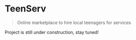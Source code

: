 # TeenServ

> Online marketplace to hire local teenagers for services


Project is still under construction, stay tuned!
